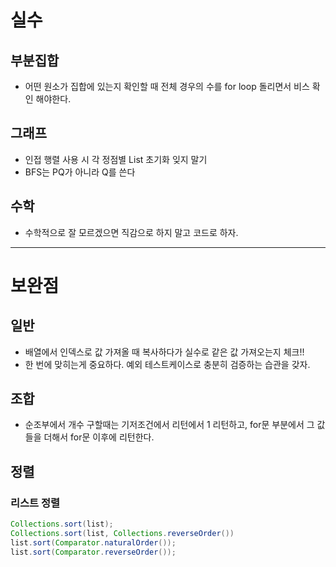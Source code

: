# 실수
## 부분집합
- 어떤 원소가 집합에 있는지 확인할 때 전체 경우의 수를 for loop 돌리면서 비스 확인 해야한다.

## 그래프
- 인접 행렬 사용 시 각 정점별 List 초기화 잊지 말기
- BFS는 PQ가 아니라 Q를 쓴다

## 수학
- 수학적으로 잘 모르겠으면 직감으로 하지 말고 코드로 하자.

---
# 보완점
## 일반
- 배열에서 인덱스로 값 가져올 때 복사하다가 실수로 같은 값 가져오는지 체크!!
- 한 번에 맞히는게 중요하다. 예외 테스트케이스로 충분히 검증하는 습관을 갖자.

## 조합
- 순조부에서 개수 구할때는 기저조건에서 리턴에서 1 리턴하고, for문 부분에서 그 값들을 더해서 for문 이후에 리턴한다.

## 정렬
### 리스트 정렬
``` java
Collections.sort(list);
Collections.sort(list, Collections.reverseOrder())
list.sort(Comparator.naturalOrder());
list.sort(Comparator.reverseOrder());
```
